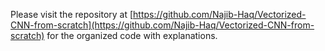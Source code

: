 Please visit the repository at [https://github.com/Najib-Haq/Vectorized-CNN-from-scratch](https://github.com/Najib-Haq/Vectorized-CNN-from-scratch) for the organized code with explanations.
